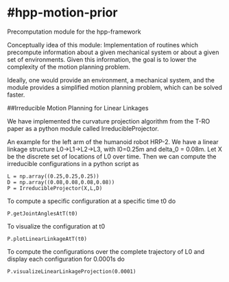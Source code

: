 #hpp-motion-prior
================

Precomputation module for the hpp-framework

Conceptually idea of this module: Implementation of routines which precompute
information about a given mechanical system or about a given set of environments. Given this
information, the goal is to lower the complexity of the motion planning problem.

Ideally, one would provide an environment, a mechanical system, and the module
provides a simplified motion planning problem, which can be solved faster.

##Irreducible Motion Planning for Linear Linkages

We have implemented the curvature projection algorithm from the T-RO paper as a python module called IrreducibleProjector. 

An example for the left arm of the humanoid robot HRP-2. We have a linear linkage structure L0->L1->L2->L3, with l0=0.25m and delta_0 = 0.08m. Let X be the discrete set of locations of L0 over time. Then we can compute the irreducible configurations in a python script as

    L = np.array((0.25,0.25,0.25))
    D = np.array((0.08,0.08,0.08,0.08))
    P = IrreducibleProjector(X,L,D)
    
To compute a specific configuration at a specific time t0 do

    P.getJointAnglesAtT(t0)
    
To visualize the configuration at t0

    P.plotLinearLinkageAtT(t0)
    
To compute the configurations over the complete trajectory of L0 and display each configuration for 0.0001s do

    P.visualizeLinearLinkageProjection(0.0001)
    
